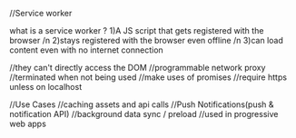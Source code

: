 //Service worker

what is a service worker ?
1)A JS script that gets registered with the browser /n
2)stays registered with the browser even offline /n
3)can load content even with no internet connection

//they can't directly access the DOM
//programmable network proxy
//terminated when not being used
//make uses of promises
//require https unless on localhost

//Use Cases
//caching assets and api calls
//Push Notifications(push & notification API)
//background data sync / preload
//used in progressive web apps
